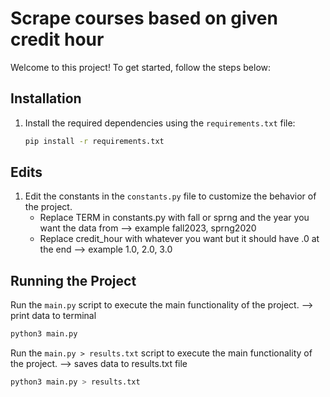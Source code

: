 # Scrape courses based on given credit hour

Welcome to this project! To get started, follow the steps below:

## Installation

1. Install the required dependencies using the `requirements.txt` file:

    ```bash
    pip install -r requirements.txt
    ```

## Edits

1. Edit the constants in the `constants.py` file to customize the behavior of the project.
    - Replace TERM in constants.py with fall or sprng and the year you want the data from --> example fall2023, sprng2020
    - Replace credit_hour with whatever you want but it should have .0 at the end --> example 1.0, 2.0, 3.0

## Running the Project

Run the `main.py` script to execute the main functionality of the project. --> print data to terminal

```bash
python3 main.py
```

Run the `main.py > results.txt` script to execute the main functionality of the project. --> saves data to results.txt file

```bash
python3 main.py > results.txt